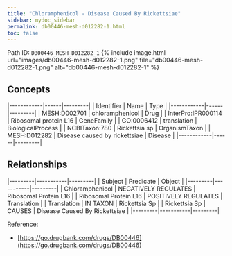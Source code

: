 ```yaml
---
title: "Chloramphenicol - Disease Caused By Rickettsiae"
sidebar: mydoc_sidebar
permalink: db00446-mesh-d012282-1.html
toc: false 
---
```



Path ID: `DB00446_MESH_D012282_1`
{% include image.html url="images/db00446-mesh-d012282-1.png" file="db00446-mesh-d012282-1.png" alt="db00446-mesh-d012282-1" %}

## Concepts

|------------|------|---------|
| Identifier | Name | Type    |
|------------|------|---------|
| MESH:D002701 | chloramphenicol | Drug |
| InterPro:IPR000114 | Ribosomal protein L16 | GeneFamily |
| GO:0006412 | translation | BiologicalProcess |
| NCBITaxon:780 | Rickettsia sp | OrganismTaxon |
| MESH:D012282 | Disease caused by rickettsiae | Disease |
|------------|------|---------|

## Relationships

|---------|-----------|---------|
| Subject | Predicate | Object  |
|---------|-----------|---------|
| Chloramphenicol | NEGATIVELY REGULATES | Ribosomal Protein L16 |
| Ribosomal Protein L16 | POSITIVELY REGULATES | Translation |
| Translation | IN TAXON | Rickettsia Sp |
| Rickettsia Sp | CAUSES | Disease Caused By Rickettsiae |
|---------|-----------|---------|

Reference: 
  - [https://go.drugbank.com/drugs/DB00446](https://go.drugbank.com/drugs/DB00446)

